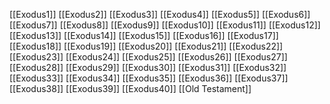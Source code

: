 [[Exodus1]]
[[Exodus2]]
[[Exodus3]]
[[Exodus4]]
[[Exodus5]]
[[Exodus6]]
[[Exodus7]]
[[Exodus8]]
[[Exodus9]]
[[Exodus10]]
[[Exodus11]]
[[Exodus12]]
[[Exodus13]]
[[Exodus14]]
[[Exodus15]]
[[Exodus16]]
[[Exodus17]]
[[Exodus18]]
[[Exodus19]]
[[Exodus20]]
[[Exodus21]]
[[Exodus22]]
[[Exodus23]]
[[Exodus24]]
[[Exodus25]]
[[Exodus26]]
[[Exodus27]]
[[Exodus28]]
[[Exodus29]]
[[Exodus30]]
[[Exodus31]]
[[Exodus32]]
[[Exodus33]]
[[Exodus34]]
[[Exodus35]]
[[Exodus36]]
[[Exodus37]]
[[Exodus38]]
[[Exodus39]]
[[Exodus40]]
[[Old Testament]]